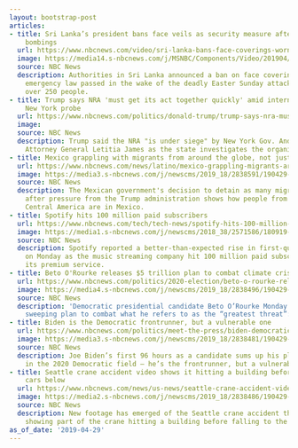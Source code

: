 ```yaml
---
layout: bootstrap-post
articles:
- title: Sri Lanka’s president bans face veils as security measure after Easter Sunday
    bombings
  url: https://www.nbcnews.com/video/sri-lanka-bans-face-coverings-worn-by-muslim-women-in-wake-of-easter-sunday-attacks-1514320451918
  image: https://media14.s-nbcnews.com/j/MSNBC/Components/Video/201904/Sri_Lanka_Blasts.nbcnews-fp-1200-630.jpg
  source: NBC News
  description: Authorities in Sri Lanka announced a ban on face coverings under an
    emergency law passed in the wake of the deadly Easter Sunday attacks that killed
    over 250 people.
- title: Trump says NRA 'must get its act together quickly' amid internal strife,
    New York probe
  url: https://www.nbcnews.com/politics/donald-trump/trump-says-nra-must-get-its-act-together-quickly-amid-n999446?cid=public-rss_20190429
  image: 
  source: NBC News
  description: Trump said the NRA "is under siege" by New York Gov. Andrew Cuomo and
    Attorney General Letitia James as the state investigates the organization.
- title: Mexico grappling with migrants from around the globe, not just Central America
  url: https://www.nbcnews.com/news/latino/mexico-grappling-migrants-around-globe-not-just-central-america-n999441
  image: https://media3.s-nbcnews.com/j/newscms/2019_18/2838591/190429-tapachula-mexico-migrants-mn-0905_2ae3bd1fa7cf7cfbd5da490aa8dea48e.nbcnews-fp-1200-630.jpg
  source: NBC News
  description: The Mexican government's decision to detain as many migrants as possible
    after pressure from the Trump administration shows how people from other than
    Central America are in Mexico.
- title: Spotify hits 100 million paid subscribers
  url: https://www.nbcnews.com/tech/tech-news/spotify-hits-100-million-paid-subscribers-n999451
  image: https://media1.s-nbcnews.com/j/newscms/2018_38/2571586/180919-spotify-mc-1032_6e6fa0cee1b315e3ee70b521f10153af.nbcnews-fp-1200-630.JPG
  source: NBC News
  description: Spotify reported a better-than-expected rise in first-quarter revenue
    on Monday as the music streaming company hit 100 million paid subscribers for
    its premium service.
- title: Beto O'Rourke releases $5 trillion plan to combat climate crisis
  url: https://www.nbcnews.com/politics/2020-election/beto-o-rourke-releases-5-trillion-plan-combat-climate-crisis-n999416
  image: https://media4.s-nbcnews.com/j/newscms/2019_18/2838496/190429-beto-o-rourke-mn-0800_225795176f3fad2693c305edbd563ff6.nbcnews-fp-1200-630.jpg
  source: NBC News
  description: 'Democratic presidential candidate Beto O’Rourke Monday released a
    sweeping plan to combat what he refers to as the “greatest threat”: climate change.'
- title: Biden is the Democratic frontrunner, but a vulnerable one
  url: https://www.nbcnews.com/politics/meet-the-press/biden-democratic-frontrunner-vulnerable-one-n999431
  image: https://media3.s-nbcnews.com/j/newscms/2019_18/2838481/190429-joe-biden-mc-1249_e2a92f03a9073bf2eaf83ce9bac493e7.nbcnews-fp-1200-630.JPG
  source: NBC News
  description: Joe Biden’s first 96 hours as a candidate sums up his place right now
    in the 2020 Democratic field — he’s the frontrunner, but a vulnerable one.
- title: Seattle crane accident video shows it hitting a building before falling onto
    cars below
  url: https://www.nbcnews.com/news/us-news/seattle-crane-accident-video-shows-it-hitting-building-falling-cars-n999411
  image: https://media2.s-nbcnews.com/j/newscms/2019_18/2838486/190429-seattle-crash-mc-1254_2accfd6da6b17b2797642b10e1824b6a.nbcnews-fp-1200-630.JPG
  source: NBC News
  description: New footage has emerged of the Seattle crane accident that killed four,
    showing part of the crane hitting a building before falling to the street.
as_of_date: '2019-04-29'
---
```


